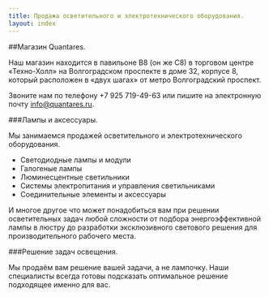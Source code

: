 ```yaml
---
title: Продажа осветительного и электротехнического оборудования.
layout: index
---
```

##Магазин Quantares.

Наш магазин находится в павильоне B8 (он же C8) в торговом центре «Техно-Холл» на Волгоградском проспекте в доме 32, корпусе 8, который расположен в «двух шагах» от метро Волгоградский проспект.

Звоните нам по телефону +7 925 719-49-63 или пишите на электронную почту [info@quantares.ru](mailto:info@quantares.ru).

###Лампы и аксессуары.

Мы занимаемся продажей осветительного и электротехнического оборудования.

+ Светодиодные лампы и модули
+ Галогеные лампы
+ Люминесцентные светильники
+ Системы электропитания и управления светильниками
+ Соединительные элементы и аксессуары

И многое другое что может понадобиться вам при решении осветительных задач любой сложности от подбора энергоэффективной лампы в люстру до разработки эксклюзивного светового решения для производительного рабочего места.

###Решение задач освещения.

Мы продаём вам решение вашей задачи, а не лампочку. Наши специалисты всегда готовы подсказать оптимальное решение подходящее именно для вас.
